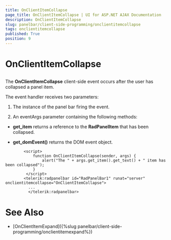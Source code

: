 ```yaml
---
title: OnClientItemCollapse
page_title: OnClientItemCollapse | UI for ASP.NET AJAX Documentation
description: OnClientItemCollapse
slug: panelbar/client-side-programming/onclientitemcollapse
tags: onclientitemcollapse
published: True
position: 9
---
```


# OnClientItemCollapse



## 

The __OnClientItemCollapse__ client-side event occurs after the user has collapsed a panel item.

The event handler receives two parameters:

1. The instance of the panel bar firing the event.

1. An eventArgs parameter containing the following methods:

* __get_item__ returns a reference to the __RadPanelItem__ that has been collapsed.

* __get_domEvent()__ returns the DOM event object.

````ASPNET
	    <script>
	        function OnClientItemCollapse(sender, args) {
	            alert("The " + args.get_item().get_text() + " item has been collapsed");
	        }           
	     </script>
	    <telerik:radpanelbar id="RadPanelBar1" runat="server" onclientitemcollapse="OnClientItemCollapse">
	      ...
	      </telerik:radpanelbar>
````



# See Also

 * [OnClientItemExpand]({%slug panelbar/client-side-programming/onclientitemexpand%})
